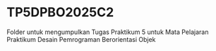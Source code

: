 # TP5DPBO2025C2
Folder untuk mengumpulkan Tugas Praktikum 5 untuk Mata Pelajaran Praktikum Desain Pemrograman Berorientasi Objek
